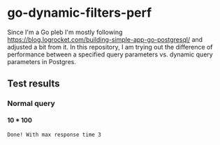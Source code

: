 # go-dynamic-filters-perf

Since I'm a Go pleb I'm mostly following https://blog.logrocket.com/building-simple-app-go-postgresql/ and adjusted a bit from it. In this repository, I am trying out the difference of performance between a specified query parameters vs. dynamic query parameters in Postgres.

## Test results

### Normal query

#### 10 * 100

```
Done! With max response time 3
```